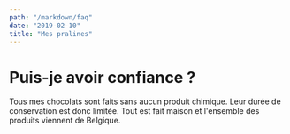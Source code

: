 ```yaml
---
path: "/markdown/faq"
date: "2019-02-10"
title: "Mes pralines"
---
```


# Puis-je avoir confiance ?

Tous mes chocolats sont faits sans aucun produit chimique. Leur durée de conservation est donc limitée. Tout est fait maison et l'ensemble des produits viennent de Belgique.